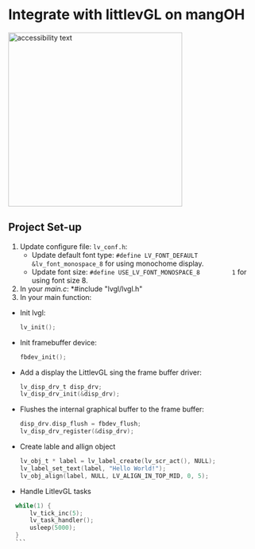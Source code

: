 # Integrate with littlevGL on mangOH

<img src="https://user-images.githubusercontent.com/17214533/51510335-40256700-1e2f-11e9-8903-af65c5368326.jpg" width="350" alt="accessibility text">

## Project Set-up
1. Update configure file: `lv_conf.h`:
   * Update default font type: `#define LV_FONT_DEFAULT        &lv_font_monospace_8` for using monochome display.
   * Update font size: `#define USE_LV_FONT_MONOSPACE_8         1` for using font size 8.
2. In your *main.c*: *#include "lvgl/lvgl.h"
3. In your main function:
 * Init lvgl: 
     ```c
     lv_init();
     ```
 * Init framebuffer device: 
     ```c
     fbdev_init();
     ```
 * Add a display the LittlevGL sing the frame buffer driver:
     ```c
     lv_disp_drv_t disp_drv;
     lv_disp_drv_init(&disp_drv);
     ```
 * Flushes the internal graphical buffer to the frame buffer:
     ```c
     disp_drv.disp_flush = fbdev_flush;
     lv_disp_drv_register(&disp_drv);
     ```
 * Create lable and allign object
    ```c
    lv_obj_t * label = lv_label_create(lv_scr_act(), NULL);
    lv_label_set_text(label, "Hello World!");
    lv_obj_align(label, NULL, LV_ALIGN_IN_TOP_MID, 0, 5);
    ```
  * Handle LitlevGL tasks
  ```c
    while(1) {
        lv_tick_inc(5);
        lv_task_handler();
        usleep(5000);
    }
    ```
